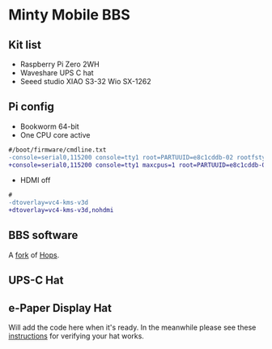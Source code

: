 # Minty Mobile BBS

## Kit list

- Raspberry Pi Zero 2WH
- Waveshare UPS C hat
- Seeed studio XIAO S3-32 Wio SX-1262

## Pi config

- Bookworm 64-bit
- One CPU core active

```diff
#/boot/firmware/cmdline.txt
-console=serial0,115200 console=tty1 root=PARTUUID=e8c1cddb-02 rootfstype=ext4 fsck.repair=yes rootwait cfg80211.ieee80211_regdom=GB
+console=serial0,115200 console=tty1 maxcpus=1 root=PARTUUID=e8c1cddb-02 rootfstype=ext4 fsck.repair=yes rootwait cfg80211.ieee80211_regdom=GB
```

- HDMI off

```diff
#
-dtoverlay=vc4-kms-v3d
+dtoverlay=vc4-kms-v3d,nohdmi
```

## BBS software

A [fork](https://github.com/booyaa/Hops) of [Hops](https://github.com/morria/Hops).

## UPS-C Hat

## e-Paper Display Hat

Will add the code here when it's ready. In the meanwhile please see these
[instructions](https://github.com/booyaa/hello-waveshare-epaper-display/blob/main/README.md#verifying-device-works) for verifying your hat works.
